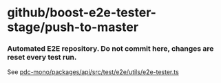 
# github/boost-e2e-tester-stage/push-to-master
### Automated E2E repository. Do not commit here, changes are reset every test run.
See [pdc-mono/packages/api/src/test/e2e/utils/e2e-tester.ts](https://github.com/peaudecastor/pdc-mono/blob/master/packages/api/src/test/e2e/utils/e2e-tester.ts)
